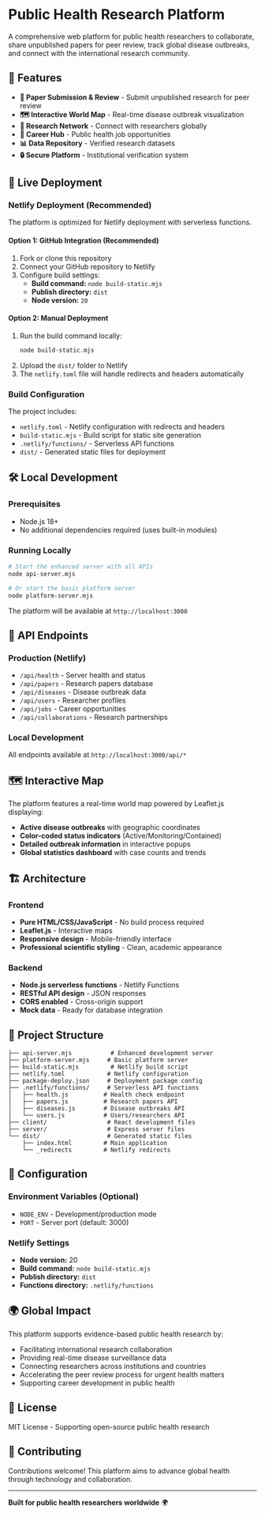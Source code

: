 # Public Health Research Platform

A comprehensive web platform for public health researchers to collaborate, share unpublished papers for peer review, track global disease outbreaks, and connect with the international research community.

## 🌟 Features

- **📄 Paper Submission & Review** - Submit unpublished research for peer review
- **🗺️ Interactive World Map** - Real-time disease outbreak visualization
- **👥 Research Network** - Connect with researchers globally
- **💼 Career Hub** - Public health job opportunities
- **📊 Data Repository** - Verified research datasets
- **🔒 Secure Platform** - Institutional verification system

## 🚀 Live Deployment

### Netlify Deployment (Recommended)

The platform is optimized for Netlify deployment with serverless functions.

#### Option 1: GitHub Integration (Recommended)
1. Fork or clone this repository
2. Connect your GitHub repository to Netlify
3. Configure build settings:
   - **Build command:** `node build-static.mjs`
   - **Publish directory:** `dist`
   - **Node version:** `20`

#### Option 2: Manual Deployment
1. Run the build command locally:
   ```bash
   node build-static.mjs
   ```
2. Upload the `dist/` folder to Netlify
3. The `netlify.toml` file will handle redirects and headers automatically

### Build Configuration

The project includes:
- `netlify.toml` - Netlify configuration with redirects and headers
- `build-static.mjs` - Build script for static site generation
- `.netlify/functions/` - Serverless API functions
- `dist/` - Generated static files for deployment

## 🛠️ Local Development

### Prerequisites
- Node.js 18+ 
- No additional dependencies required (uses built-in modules)

### Running Locally
```bash
# Start the enhanced server with all APIs
node api-server.mjs

# Or start the basic platform server
node platform-server.mjs
```

The platform will be available at `http://localhost:3000`

## 📡 API Endpoints

### Production (Netlify)
- `/api/health` - Server health and status
- `/api/papers` - Research papers database
- `/api/diseases` - Disease outbreak data
- `/api/users` - Researcher profiles
- `/api/jobs` - Career opportunities
- `/api/collaborations` - Research partnerships

### Local Development
All endpoints available at `http://localhost:3000/api/*`

## 🗺️ Interactive Map

The platform features a real-time world map powered by Leaflet.js displaying:
- **Active disease outbreaks** with geographic coordinates
- **Color-coded status indicators** (Active/Monitoring/Contained)
- **Detailed outbreak information** in interactive popups
- **Global statistics dashboard** with case counts and trends

## 🏗️ Architecture

### Frontend
- **Pure HTML/CSS/JavaScript** - No build process required
- **Leaflet.js** - Interactive maps
- **Responsive design** - Mobile-friendly interface
- **Professional scientific styling** - Clean, academic appearance

### Backend
- **Node.js serverless functions** - Netlify Functions
- **RESTful API design** - JSON responses
- **CORS enabled** - Cross-origin support
- **Mock data** - Ready for database integration

## 📁 Project Structure

```
├── api-server.mjs           # Enhanced development server
├── platform-server.mjs     # Basic platform server
├── build-static.mjs         # Netlify build script
├── netlify.toml            # Netlify configuration
├── package-deploy.json     # Deployment package config
├── .netlify/functions/     # Serverless API functions
│   ├── health.js          # Health check endpoint
│   ├── papers.js          # Research papers API
│   ├── diseases.js        # Disease outbreaks API
│   └── users.js           # Users/researchers API
├── client/                 # React development files
├── server/                 # Express server files
└── dist/                   # Generated static files
    ├── index.html         # Main application
    └── _redirects         # Netlify redirects
```

## 🔧 Configuration

### Environment Variables (Optional)
- `NODE_ENV` - Development/production mode
- `PORT` - Server port (default: 3000)

### Netlify Settings
- **Node version:** 20
- **Build command:** `node build-static.mjs`
- **Publish directory:** `dist`
- **Functions directory:** `.netlify/functions`

## 🌍 Global Impact

This platform supports evidence-based public health research by:
- Facilitating international research collaboration
- Providing real-time disease surveillance data
- Connecting researchers across institutions and countries
- Accelerating the peer review process for urgent health matters
- Supporting career development in public health

## 📄 License

MIT License - Supporting open-source public health research

## 🤝 Contributing

Contributions welcome! This platform aims to advance global health through technology and collaboration.

---

**Built for public health researchers worldwide** 🌍